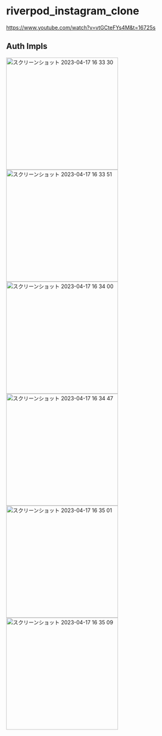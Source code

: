 # riverpod_instagram_clone
https://www.youtube.com/watch?v=vtGCteFYs4M&t=16725s

## Auth Impls

<img width="300" alt="スクリーンショット 2023-04-17 16 33 30" src="https://user-images.githubusercontent.com/47273077/232416029-7e692eb4-495a-4c8c-97c2-44e822426595.png">

<img width="300" alt="スクリーンショット 2023-04-17 16 33 51" src="https://user-images.githubusercontent.com/47273077/232416100-15e21b85-aa6d-4861-97cf-7a7603a31f21.png">

<img width="300" alt="スクリーンショット 2023-04-17 16 34 00" src="https://user-images.githubusercontent.com/47273077/232416134-2ef91af2-ea39-42f7-b384-7f0145da522b.png">

<img width="300" alt="スクリーンショット 2023-04-17 16 34 47" src="https://user-images.githubusercontent.com/47273077/232416287-7fbc3688-1170-43f0-bea9-1aad890d8395.png">

<img width="300" alt="スクリーンショット 2023-04-17 16 35 01" src="https://user-images.githubusercontent.com/47273077/232416334-71654b55-8ba9-46e8-b8b2-541ef3d92337.png">

<img width="300" alt="スクリーンショット 2023-04-17 16 35 09" src="https://user-images.githubusercontent.com/47273077/232416362-777abc84-2d7a-41e5-8f28-c522e1d0eaaa.png">



